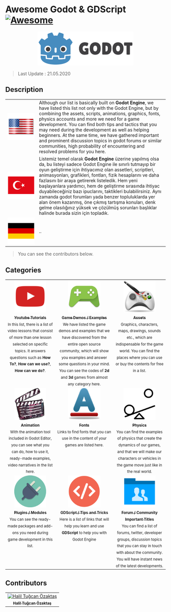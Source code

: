 # Awesome Godot & GDScript [![Awesome](https://awesome.re/badge.svg)](https://awesome.re)

<center>
<a href="https://www.godotengine.org">
<img src="icons/logo.svg" width="300px;" alt="Godot Engine" />
</a>
</center>

> Last Update : 21.05.2020

## Description 

<table width="100%">
    <tr>
        <td align="center" valign="center" width="85">
            <img src="flags/us.png" alt="us" />
        </td>
        <td>
        Although our list is basically built on <b>Godot Engine</b>, we have listed this list not only with the Godot Engine, but by combining the assets, scripts, animations, graphics, fonts, physics accounts and more we need for a game development. You can find both tips and tactics that you may need during the development as well as helping beginners. At the same time, we have gathered important and prominent discussion topics in godot forums or similar communities, high probability of encountering and resolved problems for you here.
        </td>
    </tr>
    <tr>
        <td align="center" valign="center">
            <a href="README_tr.md" title="tr">
                <img src="flags/tr.png" alt="tr" />
            </a>
        </td>
        <td>
        Listemiz temel olarak <b>Godot Engine</b> üzerine yapılmış olsa da, bu listeyi sadece Godot Engine ile sınırlı tutmayıp bir oyun geliştirme için ihtiyacımız olan assetleri, scriptleri, animasyonları, grafikleri, fontları, fizik hesaplarını ve daha fazlasını bir araya getirerek listeledik. Hem yeni başlayanlara yardımcı, hem de geliştirme sırasında ihtiyac duyabileceğiniz bazı ipuclarını, taktikleri bulabilirsiniz. Aynı zamanda godot forumları yada benzer topluluklarda yer alan önem kazanmış, öne çıkmış tartışma konuları, denk gelme olasılığınız yüksek ve çözülmüş sorunları başlıklar halinde burada sizin için topladık.
        </td>
    </tr>
    <tr>
        <td align="center" valign="center">
            <img src="flags/de.png" alt="de" />
        </td>
        <td>..</td>
    </tr>
</table>

> You can see the contributors below.

## Categories 

<table width="100%">
    <tr>
        <td align="center" valign="top">
            <a href="tutorials.md" title="godot youtube tutorials">
                <img src="icons/youtube.png" width="100px;" alt="godot youtube tutorials" />
                <br />
                <sub><b>Youtube Tutorials</b></sub>
            </a>
            <br />
            <sub>In this list, there is a list of video lessons that consist of more than one lesson selected on specific topics. It answers questions such as <b>How To?</b>, <b>How can we use?</b>, <b>How can we do?</b>.</sub>
        </td>
        <td align="center" valign="top">
            <a href="games.md" title="godot game demos example">
                <img src="icons/games.png" width="100px;" alt="godot game demos example" />
                <br />
                <sub><b>Game Demos / Examples</b></sub>
            </a>
            <br />
            <sub>We have listed the game demos and examples that we have discovered from the entire open source community, which will show you examples and answer some questions in your mind. You can see the codes of <b>2d</b> and <b>3d</b> games from almost any category here.</sub>
        </td>
        <td align="center" valign="top">
            <a href="assets.md" title="free game assets">
                <img src="icons/assets.png" width="100px;" alt="free game assets" />
                <br />
                <sub><b>Assets</b></sub>
            </a>
            <br />
            <sub>Graphics, characters, maps, drawings, sounds etc., which are indispensable for the game world. You can find the places where you can use or buy the contents for free in a list.</sub>
        </td>
    </tr>
    <tr>
        <td align="center" valign="top">
            <a href="animations.md" title="godot animation">
                <img src="icons/animation.png" width="100px;" alt="godot animation" />
                <br />
                <sub><b>Animation</b></sub>
            </a>
            <br />
            <sub>With the animation tool included in Godot Editor, you can see what you can do, how to use it, ready-made examples, video narratives in the list here.</sub>
        </td>
        <td align="center" valign="top">
            <a href="fonts.md" title="fonts">
                <img src="icons/font.png" width="100px;" alt="fonts" />
                <br />
                <sub><b>Fonts</b></sub>
            </a>
            <br />
            <sub>Links to find fonts that you can use in the content of your games are listed here.</sub>
        </td>
        <td align="center" valign="top">
            <a href="physics.md" title="godot physics">
                <img src="icons/physics.png" width="100px;" alt="godot physics" />
                <br />
                <sub><b>Physics</b></sub>
            </a>
            <br />
            <sub>You can find the examples of physics that create the dynamics of our games, and that we will make our characters or vehicles in the game move just like in the real world.</sub>
        </td>
    </tr>
    <tr>
        <td align="center" valign="top">
            <a href="plugins.md" title="godot plugins">
                <img src="icons/plugin.png" width="100px;" alt="godot plugins" />
                <br />
                <sub><b>Plugins / Modules</b></sub>
            </a>
            <br />
            <sub>You can see the ready-made packages and add-ons you need during game development in this list.</sub>
        </td>
        <td align="center" valign="top">
            <a href="codes.md" title="GDScript / Tips and Tricks">
                <img src="icons/code.png" width="100px;" alt="GDScript / Tips and Tricks" />
                <br />
                <sub><b>GDScript / Tips and Tricks</b></sub>
            </a>
            <br />
            <sub>Here is a list of links that will help you learn and use <b> GDScript </b> to help you with Godot Engine</sub>
        </td>
        <td align="center" valign="top">
            <a href="forums.md" title="Godot Forum / Community Important Titles">
                <img src="icons/forum.png" width="100px;" alt="Godot Forum / Community Important Titles" />
                <br />
                <sub><b>Forum / Community Important Titles</b></sub>
            </a>
            <br />
            <sub>You can find a list of forums, twitter, developer groups, discussion topics that you can stay in touch with about the community. You will have instant news of the latest developments.</sub>
        </td>
    </tr>
</table>



## Contributors 
<table>
    <tr>
        <td align="center">
            <a href="https://github.com/hto">
                <img src="https://avatars3.githubusercontent.com/u/3604669?s=460&v=4" width="100px;" alt="Halil Tuğcan Özaktaş"/>
            <br />
            <sub><b>Halil Tuğcan Özaktaş</b></sub>
        </a>
        </td>
    </tr>
</table>
